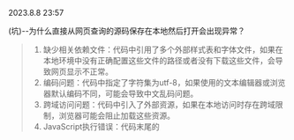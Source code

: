 2023.8.8 23:57

(坑)--为什么直接从网页查询的源码保存在本地然后打开会出现异常？

>1. 缺少相关依赖文件：代码中引用了多个外部样式表和字体文件，如果在本地环境中没有正确配置这些文件的路径或者没有下载这些文件，会导致网页显示不正常。
>2. 编码问题：代码中指定了字符集为utf-8，如果使用的文本编辑器或浏览器默认编码不同，可能会导致中文乱码问题。
>3. 跨域访问问题：代码中引入了外部资源，如果在本地访问时存在跨域限制，浏览器可能会阻止加载这些资源。
>4. JavaScript执行错误：代码末尾的<script>标签可能包含JavaScript代码，如果该代码有语法错误或引用了未定义的变量，可能会导致页面交互功能无法正常工作。
>
>需要注意的是，以上问题只是一些可能出现的情况，并非一定会遇到，具体情况还需要根据实际运行环境来确定。
>
>

### _8.13_

 01:39

睡不着，挑战速成html，做一个简易的页面（其实感觉就是看懂了改一改别人的框架？)

03:22

看完了1h的html速成课，结合菜鸟教程来看确实是大概点了一下（毕竟就1h),感觉和之前java做的那种gui蛮像的，主要还是查表），首先知道一些常用的tag，然后再学学css

（蛮像整一个自己的网站，不过好像也不是那么简单（直接用别人的模板那种）



动画效果

> **视差滚动**

### **Docker**

> Docker 是一种开源的容器化平台，它可以让开发者将应用程序和它们的依赖项打包到一个可移植的容器中，从而实现快速部署、可移植性和可伸缩性。Docker 容器是一种轻量级的、独立的、可执行的软件包，它包含了应用程序和它们的依赖项，可以在任何环境中运行。Docker 可以让你在不同的环境中运行相同的应用程序，从而简化了开发、测试和部署过程。
>
> 例如，你可以使用 Docker 来构建一个 Web 应用程序，并将它打包到一个 Docker 镜像中。然后，你可以将这个镜像上传到 Docker Hub 或其他 Docker 镜像仓库中，并在任何地方使用 Docker 运行这个镜像。这样，你就可以在不同的环境中运行相同的应用程序，而无需担心环境差异或依赖项问题。
>
> 
>
> **Docker和虚拟机有什么区别？**
>
> - Docker 是一种轻量级的容器化技术，它可以在操作系统级别上隔离应用程序和它们的依赖项.
>
> - 虚拟机则是一种完整的虚拟化技术，它可以模拟整个操作系统和硬件环境。
>
> - Docker 容器比虚拟机更轻量级、更快速、更易于部署和管理，因为它们共享操作系统内核和硬件资源。而虚拟机则可以提供更高的隔离性和安全性，因为它们模拟了整个操作系统和硬件环境
>
>   
>
> 关于Docker的信息和**教程**？
>
>  Docker 的官方网站
>
> 可以在 Docker Hub上查找 Docker 镜像和容器。
>
> 



如何使用Docker来构建我的应用程序？

> 你可以使用 Dockerfile 来定义你的应用程序和它们的依赖项，并将它们打包到一个 Docker 镜像中。Dockerfile 是一个文本文件，它包含了一系列指令，用于构建 Docker 镜像。例如，你可以使用以下 Dockerfile 来构建一个 Node.js 应用程序：
>
> ```dockerfile
> FROM node:14
> 
> WORKDIR /app
> 
> COPY package*.json ./
> 
> RUN npm install
> 
> COPY . .
> 
> EXPOSE 3000
> 
> CMD [ "npm", "start" ]
> ```
>
> 
>
> 这个 Dockerfile 定义了一个基于 Node.js 14 的 Docker 镜像，它将应用程序代码复制到容器中，并使用 npm 安装应用程序的依赖项。然后，它将暴露应用程序的端口，并定义了一个启动命令。
>
> 你可以使用以下命令来构建这个 Docker 镜像：
>
> ```dockerfile
> docker build -t my-node-app .
> ```
>
> 这个命令会在当前目录中查找 Dockerfile 文件，并使用它来构建一个名为 my-node-app 的 Docker 镜像。然后，你可以使用以下命令来运行这个镜像：
>
> ```dockerfile
> docker run -p 3000:3000 my-node-app
> ```
>
> 这个命令会在本地主机的 3000 端口上运行这个镜像，并将请求转发到容器内部的 3000 端口。



### 9.1

 Q:请解释

```html
 <meta name="viewport" content="width=device-width,initial-scale=1.0">
<meta http-equiv="X-UA-Compatiable" content="ie=edge">
```

A:


1. `<meta name="viewport" content="width=device-width, initial-scale=1.0">`：这个 meta 用于在移动设备上指定视口的宽度和初始缩放比例。其中的属性含义如下：
   - `name="viewport"`：指定该 meta 元素用于设置视口信息。
   - `content="width=device-width, initial-scale=1.0"`：设定视口的宽度与设备宽度一致，并将初始缩放比例设置为 1。这样能确保移动设备上的网页加载时以设备的实际宽度进行布局，而不会产生缩放。

使用上述 meta 标记可以使访问者在移动设备上进行浏览时，网页内容能够适应视口宽度，并保持正确的缩放比例，提供更好的用户体验。

2. `<meta http-equiv="X-UA-Compatible" content="IE=edge">`：这个 meta 用于在旧版本的 Internet Explorer 浏览器中设置文档的解析和渲染模式。属性含义如下：
   - `http-equiv="X-UA-Compatible"`：指定该 meta 元素用于指示浏览器设置。
   - `content="IE=edge"`：指示浏览器使用最新的渲染模式来解析当前网页，而不是使用 IE 浏览器的兼容模式。

通过设置这个 meta 元素，可能会在旧版本的 IE 浏览器（如 IE8）中强制使用最新的渲染引擎，以确保网页能够正常运行和显示效果。



### 9.2

#### JavaScript：验证输入

```js
if(isNaN(x)||x.replace(/(^\s*)|(\s*$)/g,"")==""){
    alert("不是数字");
}
```

#### js basic 

````js
var obj =new Object();//创建一个空对象
var obj2 ={}; 
obj={
    name:"carrot",
    _for:"Max",
    details:{
        color:"orange",
        size:12
    },
    contact:{
        phone:"123-456-7890",
        email:"233@qq.com",
        address:"1234 Main St"
    
    },
}
obj.contact.wechat="123456";
console.log(obj);
console.log(obj.name);
console.log(obj["contact"]["phone"]);
//----array-------
var a =new Array();
var b =[];
a[0]="dog";
a[1]="cat";
a[2]="hen";
b=["dog","monkey","hen"];
console.log(a);
console.log(b);
b.pop();
b.push("fish");

console.log(b);
b.reverse();
b.unshift("lion");//在数组前面添加元素
console.log(b);
var x=5;
console.log(x+5);

 var myString = "Hello World";
 console.log(myString);

 let a=1;
 console.log(a);
 myString = "Hello World 2";
    console.log(myString);
const Pi=3.14;
console.log(Pi);
alert("Hello "+"World");

console.log("hello".length);
console.log("hello".toUpperCase());
console.log("hello".charAt(0));
console.log(Math.random());
console.log("hello".replace("hello","goodbye"));

let age = 25;
console.log(age);   //25

//----闭包-------
function makeAdder(x) { 
    return function(y) { //匿名函数
        return x + y;   //返回一个函数
    };
}

var add5 = makeAdder(5);
var add10 = makeAdder(10);
var sum=add5(2); 
console.log(sum);  // 7
console.log(add10(2)); // 12

function sayHello() { //定义一个函数
    console.log("Hello World");
}
sayHello();

````







#### dom

Document Obeject Model

> POM Projecr Obeject Model

### 9.15

````javascript
//How to accept user input in JavaScript
//1.
let username;
document.getElementById("mybutton").onclick = function() {
    username=document.getElementById("mytext").value;
    console.log(username);
    document.getElementById("mylabel").innerHTML ="Hello, " + username;")";
}
//2.
let username1=window.prompt("what's your name?"); console.log(username1);

````



````js
//Math#
let a;
let b;
let c;
a=windows.prompt("Enter side A");
a=Number(a);
b=windows.prompt("Enter side B");
b=Number(b);
c=windows.prompt("Enter side C");
c=Number(c);
c=Math.pow(a,2)+Math.pow(b,2);
c=Math.sqrt(c);
//c=sqrt(Math.pow(a,2)+Math.pow(b,2));

//2.
document.getElementById("submitButton").onclick=function() {
    a=document.getElementById("aText").value;
    a=Number(a);//force transformation to number
    b=document.getElementById("bText").value;
    b=Number(b);
    c=Math.sqrt(Math.pow(a,2)+Math.pow(b,2));
    document.getElementById("cLabel").innerHTML="Side C:"+c;
}
````



```html
 <div class="container">
        <label id = "mylabel">Enter your name:</label><br>
        <input type="text" id="mytext">
        <button type="button" id="mybutton">submit</button><br>
        <script src="main.js"></script><br>
        <label id="aLabel">Side A:</label> 
        <input type="text" id="aText"><br>
        <label id="bLabel">Side B:</label> 
        <input type="text" id="bText"><br>
        <button type="button" id="submitButton">submit</button><br>
        <label id="cLabel">Side C:</label> 

    </div>
```





console.log("side C:",c);



9.19

#### [maven教程](https://www.liaoxuefeng.com/wiki/1252599548343744/1255945359327200)

intro

> Maven是一个Java项目管理和构建工具，它可以定义项目结构、项目依赖，并使用统一的方式进行自动化构建，是Java项目不可缺少的工具。

#### [Log4j](https://logging.apache.org/log4j/2.x/)



intro

> log4j是一个流行的==Java日志记录框架==。它提供了灵活性和可配置性，使开发人员能够进行高效的日志记录和跟踪。
>
> log4j的关键特性包括：
>
> 1. 日志分级：log4j 支持不同级别的日志，如调试（DEBUG）、信息（INFO）、警告（WARN）、错误（ERROR）和致命（FATAL）。通过设置适当的日志级别，可以根据应用程序的需求灵活控制日志输出。
>
> 2. 输出格式：log4j 可以根据配置将日志输出为各种格式，如简单文本、JSON、XML 等。它还支持自定义输出格式，可以根据需求进行定制。
>
> 3. 日志组织和过滤：log4j 可以根据不同的标准来组织和过滤日志。它允许按类、包、时间戳等维度进行过滤。您可以根据自己的需求配置不同类型的过滤器以获取想要的日志信息。
>
> 4. 日志输出位置：log4j 可以将日志输出到各种目标，如控制台、文件、数据库等。您可以选择性地配置一个或多个输出位置。
>
> 5. 异常处理：log4j 可以捕获和记录应用程序中的异常。每当异常发生时，它将会生成一个包含错误信息和堆栈跟踪的日志记录。这有助于调试和查找问题。
>
> 6. 灵活的配置：log4j 提供了配置文件（如 XML 或属性文件）来定义日志记录器、日志输出和其他属性。配置文件可以被动态更改而无需重新编译或重新部署应用程序。
>
> 总之，log4j是一个功能强大且易于使用的日志记录框架，已被广泛应用于Java应用程序的日志记录和跟踪中。通过使用log4j，开发人员可以轻松地获得高质量的日志，并更好地了解和排除应用程序中的问题。



#### [commos logging](https://commons.apache.org/proper/commons-logging/)

intro

> Commons Logging是一个用于在==Java应用程序中实现日志记录的通用日志接口。==它为开发人员提供了一种友好且统一的方式来管理不同日志系统的实现。
>
> Commons Logging的特点如下：
>
> 1. 抽象接口：Commons Logging提供了一个抽象的Logger接口，开发人员可以使用此接口来记录日志。这使得应用程序可以独立于底层的日志具体实现。
>
> 2. 透明的日志实现：Commons Logging可以使用多个日志实现，包括内置的SimpleLog（仅用于开发和调试），以及常见的日志框架如Log4j，JDK Logging等。通过配置适当的类路径和配置文件，开发人员可以轻松切换日志实现，而无需对代码进行更改。
>
> 3. 自动发现和适配：Commons Logging支持自动发现具体的日志实现。它会尝试使用当前环境中存在的所有已知日志实现，并选择适用的实现。这降低了使用和迁移的复杂性。
>
> 4. 日志级别：Commons Logging支持日志级别的定义和控制。您可以使用级别如DEBUG，INFO，WARN和ERROR来控制日志输出的详细程度。这有助于在不同环境中灵活地配置和过滤要输出的信息。
>
> 5. 运行时调整：Commons Logging支持通过更改配置文件动态地调整日志级别。这意味着您可以在不重新编译或重新部署应用程序的情况下更改日志级别，从而有助于故障排除和调试。
>
> 总的来说，Commons Logging赋予了开发人员在Java应用程序中使用日志记录的灵活性和可移植性。它提供了一个简单的接口和对常见日志实现的透明支持，使得日志记录变得高效、可配置和易于管理。



### 9.19

##### （坑）npm报错

1.npm ERR! code E403

> [csdn](https://blog.csdn.net/qq_35664065/article/details/122977681)

2.取消镜像

`npm config set registry https://registry.npmjs.org/`

3.使用镜像

`npm config set registry https://registry.npmmirror.com/`



3.npm publish 出错

> 1.[网络原因](https://www.cnblogs.com/yalong/p/11495661.html)

> npm ERR! code ERR_STRING_TOO_LONG
> npm ERR! Cannot create a string longer than 0x1fffffe8 characters
>
> npm ERR! A complete log of this run can be found in: D:\node_js\node_cache\_logs\2023-09-19T07_31_55_550Z-debug-0.log

(未解决)



[Web.lab crash course](https://weblab.mit.edu/schedule/)



- vs安装插件Prettier Formatter for Visual Studio Code
  - ~~快捷键Ctrl+s(美化格式)~~

double dash : //



##### -css flextbox

https://css-tricks.com/snippets/css/a-guide-to-flexbox/

练习网站

https://flexboxfroggy.com/

http://www.flexboxdefense.com/

> CSS Flexbox是一种用于创建灵活、响应式的布局的CSS模块。Flexbox提供了一套强大的布局工具，使开发者能够轻松地在容器内部对项目进行排序、对齐和分布，以及适应不同尺寸屏幕和设备。
>
> 以下是Flexbox的一些主要特点和概念：
>
> 1. 弹性容器（Flex containers）：使用Flexbox布局的元素称为弹性容器。通过将元素的父级容器设置为`display: flex`，就可以将其转换为弹性容器。
>
> 2. 弹性项目（Flex items）：弹性容器内的每个元素称为弹性项目。弹性项目根据弹性容器的布局规则定位和排列。
>
> 3. 主轴（Main axis）和交叉轴（Cross axis）：弹性容器具有一个主轴和一个交叉轴。默认情况下，主轴是水平轴，交叉轴是垂直轴。弹性项目可以在主轴上排列，也可以在交叉轴上对齐。
>
> 4. 弹性布局属性：通过使用一些简单的CSS属性，开发者可以控制弹性容器和弹性项目的布局样式。这些属性包括`flex-direction`、`justify-content`、`align-items`等，它们控制项目的排序、对齐和分布方式。
>
> 5. 响应式设计：Flexbox能够根据屏幕尺寸和设备特性自动调整布局。它可以很容易地实现响应式设计，并适应各种屏幕大小和设备类型。
>
> Flexbox是一种强大而直观的布局工具，使得构建复杂的网页布局变得更加简单和灵活。它适用于各种场景，包括导航菜单、图片库、网格布局、响应式布局等。学习和掌握Flexbox将使开发人员能够更高效地编写具有吸引力的页面布局。

#### js-function

两种写法

```js
//1.
function sayHello2(name) {
    console.log("Hello " + name);
}
sayHello2("Cecilia");

//2. Syntax: (parameters) => { body };
const celsiusToFahrenheit = (tempC) => { //celcius to fahrenheit
    const tempF = tempC * 1.8 + 32;
    return tempF;
};
console.log(celsiusToFahrenheit(10));   //50
```

-**Callback functions**

```js
const adTwo = x => {
    return x + 2;
};
const modifyArray = (array, callback) => {
    for (let i = 0; i < array.length; i++){
        array[i] = callback(array[i]);
    }
};
let myArray = [5,10,15,20];
modifyArray(myArray, addTwo);	//[7,12,17,22]
```

**Anonymous functions**

Syntax: (parameters) => output;

```js
const modifyArray = (array, callback) => {
    for (let i = 0; i < array.length; i++){
        array[i] = callback(array[i]);
    }
};

let myArray = [5, 10, 15, 20];
modifyArray(myArray, x => {
    return x+2;
});
```

##### - map

```js
let myArray = [1,2,3,4,5];
let modifiedArray = myArray.map(x => x*3);
// modifiedArray == [3,6,9,12,15]

let celciusArray = [0,10,20,30,40];
let fahrenheitArray = celciusArray.map(celsiusToFahrenheit);
// fahrenheitArray == [32,50,68,86,104]
```

##### - fliter

```js
//--fliter--
let values = [1,2,3,4,5,6,7,8,9,10];
let evenValues = values.filter(x => x%2 == 0);
// evenValues == [2,4,6,8,10]
let values2 = [3,-6,8,-2,9,-4,0];
let positiveValues = values2.filter(x => x >= 0);
// positiveValues == [3,8,9,0]
const staffNames = ["John", "Jane", "", "Jackie"];
const shortNames = staffNames.filter(name => name != "" && name.length <= 4);
// shortNames = ["John", "Jane"]
```

//One way to copy arrays and objects is to use the spread operator (...) like so:

````js
let myArra1 = [1,2,3,4,5];
let myArray2 = [...myArray1];

let obj = {name :"Bill Gates"};
let copyObj = {...obj};
````



### 9.20

- [ ] #todo 配置vscode，目前无法调试nodejs文件
- [ ] #todo 找出vscode无法在输出框接受键盘输入的原因

React

> React是一个**用于构建用户界面的JavaScript库**。它由Facebook开发和维护，并且应用广泛。React使用组件化的方式来构建用户界面，通过将界面拆分为独立且可重用的组件，使开发人员能够以模块化的方式构建复杂的UI结构。
>
> React使用一种叫做**JSX的语法**，它允许在JavaScript代码中嵌入类似HTML的标记。这使得开发者能够以声明性的方式编写组件，并将其渲染为DOM元素。React使用虚拟DOM（Virtual DOM）技术来管理和更新界面，以高效地处理UI更新和重新渲染的过程。
>
> React还引入了一种称为"状态"（state）的概念，用于在组件中存储和管理数据。当状态发生变化时，React会自动更新组件的界面，以反映这些变化。这种响应式的更新机制使开发人员能够轻松地管理和同步UI与应用程序数据之间的关系。
>
> React具有较高的可组合性和可重用性，因此它在大型应用程序的开发中非常受欢迎。它还有一个活跃的社区，提供了大量的扩展库和工具，用于增强React的功能和便利开发。
>
> 简而言之，React是一个用于构建用户界面的JavaScript库，它以组件化、声明性的方式来构建UI，并使用虚拟DOM和状态管理来实现高效、高响应的界面更新。它在现代Web开发和移动应用开发中被广泛应用和推崇。

React Native

> React Native是一种可以用来开发手机应用的工具，它使用JavaScript语言和React的方式来创建应用程序。使用React Native，开发者可以只写一次代码，即可同时在iOS和Android等多个平台上运行应用程序。它使得开发速度更快，应用程序的性能和外观也与原生应用程序相当。无需重新编译，开发人员可以实时在开发过程中查看界面的变化，可以更快地进行开发和测试。React Native还有一个大型社区和生态系统，开发人员可以使用现成的组件和工具来构建功能丰富的应用程序。

**npm**

Node Package Manager

(坑)nodejs 里的erro

1.使用require导入模块时报错

> - chalk最新版本不支持require导入--> 使用import语法导入
>
> - [参考](https://blog.csdn.net/bhegi_seg/article/details/123351538)
>
> - node.js报错 ReferenceError: require is not defined 解决方案分享
>
> - - 今天在应用 node.js 的时候突然报错了，之前一直是好的呢，费了九牛二虎之力终于搞明白了。
>      原来是node在升级之后，对 require 的使用方法发生了改变。**从node.js 14版及以上版本中，require作为COMMONJS的一个命令已不再直接支持使用，所以我们需要导入createRequire命令才可以。**
>      所以在使用 require 的时候只需要加入以下代码就可以了：
>
>     ```javascript
>     import { createRequire } from 'module';
>     const require = createRequire(import.meta.url);
>     ```
>
>     参考2：
>
>   - https://www.cnblogs.com/Megasu/p/16635566.html

2.SyntaxError: Cannot use import statement outside a module

> - 没有配置pakage.json--> [csdn](https://blog.csdn.net/weixin_44505553/article/details/108830616)





#### require和import

回顾文章：https://newsn.net/say/node-run-es6.html

- 通常来说使用`node xxx.js`来执行的代码，就是`commonjs`标准的。使用`require("xxx")`来导入第三方模块。

- 而使用`node xxx.mjs`来执行的代码，或者`package.json`里面定义了`type:module`，或者各种编译类型（例如`webpack`）的，就都是属于`es module`类型（或者称之为`es`模块）。使用`import("xxx")`来导入第三方模块。

- > 
  >
  > ##### 解决方案一：`await`【推荐】
  >
  > 普通的`commonjs`环境下，对比如下：
  >
  > ```js
  > const { nanoid } = require('nanoid')
  > ```
  >
  > vs
  >
  > ```js
  > const { nanoid } = await import('nanoid');
  > ```
  >
  > 也就是`require('xxx')`字样变成了`await import('xxx')`字样。但是，由于使用了`await`，大多数情况下，还需要一个`async`包裹一下对应的语句。
  >
  > ```js
  > (async ()=>{
  >     const { nanoid } = await import('nanoid');
  >     console.log(nanoid(5));//调用的部分
  > })();
  > ```



修改示例

`var readlineSync = require('readline-sync');`

```js
import {createRequire} from 'module';//
const require = createRequire(import.meta.url);//
const readlineSync = require('readline-sync');
```





#### -inquirers.js

> Inquirer.js确实更加强大，直接将多个问题以对象数组的形式组织到一起，并且针对密码类型的输入也做了隐藏处理。
>
> Inquirer.js官网对使用方式说明得十分详细，我做一下简单概括，questions是一个对象数组，你可以把它当成一个表单，每个对象代表一个问题的所有相关内容。
>
> 其中，**type**、name、**message**是最常用的属性。
>
> **type**表示回答问题的方式，包括input（输入框）, number（数字）, confirm（确认框）, list（列表）, rawlist（原始列表）, expand（展开列表）, checkbox（多选框）, password（密码）, editor（编辑器）9种。name表示存储在答案中的字段名称，message表示提问的问题。
>
> 除了以上三个属性，还有11个不是常用的属性，分别是：
> **default：**答案默认值。
> **choice：**列表的选项，对象数组。其中list、rawlist、checkbox的选项对象都是value和name组合，类似：
>
> ````js
> {
>     value: 'tennis',
>     name: 'tennis'
> }
> ````
>
> 
>
> **expand**比较特殊，使用key和value的组合，类似：
>
> ```js
> {
>     key: 'R',
>     value: 'red'
> }
> ```
>
> **validate**：用于校验输入内容，是一个函数，只有返回ture时，回车才会生效。
> filter：用于将答案进行二次处理，是一个函数，返回值是答案的最终值。
> **transformer**：在输入的信息后添加的提示信息，可以把它当成input的placeholder，对最终答案没有影响，是一个函数。
> when：是一个函数，参数是answer，当返回值是true时，该问题才会生效并且进行提问。
> **pageSize**：分页器，给list、rawList,、expand、checkbox列表使用，输入数字（代表每页多少个选项），当数字小于列表总选项时，会进行分页。
> 
>   prefix**：问题前缀。
> suffix：问题后缀。
> **askAnswered**：Boolean值，默认情况下为false，同样的答案字段如果已经存在则不会发起提问，但是如果为true，则会强制提问，并且新的答案会覆盖之前的。
> **loop**：Boolean值，默认值为true。通常和pageSize使用，为true时，列表到最后一页继续前进的话会返回第一页。为false时，则不会。
>
> 参考
>
> > D:\nodejs_project\learn_nodejs\inquirerEg.js
>
> 

 

#### -Font Awesome

https://fontawesome.com/kits

Font Awesome 是一个流行的矢量图标库，它包含一系列用于网页、应用程序和其他设计项目的图标。你可以使用这些图标来增加用户界面的可视吸引力，并向用户传达信息。 

> Font Awesome 是一套绝佳的图标字体库和CSS框架。
>
> Font Awesome 字体为您提供可缩放矢量图标,它可以被定制大小、颜色、阴影以及任何可以用CSS的样式。
>
> 要使用Font Awesome图标，请在HTML页面的  部分中添加以下行：
>
> 1、国内推荐 CDN：
>
> ```js
> <link rel="stylesheet" href="https://cdn.staticfile.org/font-awesome/4.7.0/css/font-awesome.css">
> ```
>
> 2、海外推荐 CDN
>
> ```js
> <link rel="stylesheet" href="https://cdnjs.cloudflare.com/ajax/libs/font-awesome/4.7.0/css/font-awesome.min.css">
> ```
>
> 3、直接下载到本地
>
> https://static.runoob.com/download/font-awesome-4.7.0.zip

#### 教程网站

https://nqdeng.github.io/7-days-nodejs/

### 9.21
html , CSS
```js
<i class="fa fa-car" style="font-size:36px;color:rgb(255, 225, 73)"></i>
```
每个 `<i>` 元素都有两个类名：
- `fa`：指示元素是 Font Awesome 图标。
- `fa-car`：指示要显示的具体图标是汽车。

> `<i>` 元素用于表示斜体或文本的其他不同视觉样式。然而，在实际开发中，`<i>` 元素通常被用于表示图标，如使用 Font Awesome 图标库中的图标。它是一个内联元素，通常用作表示图标的容器。您可以使用 CSS 设置其样式、颜色、大小和其他属性。
>
> `<div>` 元素是一个块级元素，它用于创建一个分割、容器或组。它没有特定的含义，因此适合用于组合其他元素或以块级方式划分内容。它可以通过 CSS 设置宽度、高度、背景、边距等属性，自定义样式以实现各种布局和分区需求。



`target="_blank"`

> 。当你点击一个带有 `target="_blank"` 属性的链接时，链接的目标内容会在一个新的Tab页或浏览器窗口中加载，而不会替换当前页面。



#### CSS 伪类

(Pseudo-classes)

> CSS伪类是用来添加一些选择器的特殊效果。

```css
a:link {color:#FF0000;} /* 未访问的链接 */
a:visited {color:#00FF00;} /* 已访问的链接 */
a:hover {color:#FF00FF;} /* 鼠标划过链接 */
a:active {color:#0000FF;} /* 已选中的链接 */
```

> **注意：** 在CSS定义中
>
> - a:hover 必须被置于 a:link 和 a:visited 之后，才是有效的。
>
> - a:active 必须被置于 a:hover 之后，才是有效的。
>
> - 伪类的名称不区分大小写。

- [x] #todo CSS导航栏
- [ ] #todo CSS伪元素



### *9.22*

Q:tomcat应用在idea中和VScode直接live sever显示html，css，js效果有什么区别

> Tomcat 是一个基于Java的Web服务器和Servlet容器，可以用于部署和运行Java Web应用程序。在IDEA中，您可以配置Tomcat并将您的Java Web应用程序部署到Tomcat上，并通过浏览器访问运行中的应用程序。
>
> 相比之下，VScode的 Live Server 扩展是一个用于创建本地开发服务器和动态刷新浏览器查看页面效果的工具。通过 Live Server，您可以直接在浏览器中打开并查看HTML、CSS和JavaScript文件的效果，无需配置任何额外的服务器。
>
> 在实际开发中
>
> - 使用Tomcat可完整地模拟并测试Java Web应用程序
> - 而VScode的Live Server则更适合快速迭代和调试前端代码。选择适合您当前项目和开发流程的工具既可以提高开发效率，又可以获得更好的开发体验。



#坑 下载tomcat无法打开starup.bat（闪退）

1.解决闪退

> 用记事本打开starup.bat文件,在最后一行添加pause，这样bat文件在运行之后会暂停一会儿。可以看到报错原因。

显示问题如下

> error:NB: JAVA_HOME should point to a JDK not a JRE.

已解决

> 来源：看的教程是老版本的tomcat，我下载的是tomcat10.1.13，支持jdk11及以上。在配置path的时候，教程添加了jre的路径，但是jdk9之后，JDK 和 JRE 被整合在一起。 所以配置的路径有问题。
>
> - ==solution==：在path中删除%JAVA_HOME%\jre
>
> 
>
> JDK 中的 bin 目录包含了用来开发和构建 Java 应用程序的工具和程序，lib 目录包含了用于支持编译和运行 Java 应用程序的库文件，而 JRE 目录中的文件已经被 JDK 整合进了相应的子目录。

- [x] 配置tomcat

### 10.1
- 尝试做SJTU 的webapp开发项目，先跟着学习！ 
	github:https://github.com/Musicminion/SJTU-SE2321-Web-Application-Development-PPT
- 关于自己想设计的网站，想增加支持openai的功能，所以后期也得学一下这方面的部署



### 10.6

#### **[reveal.js](https://github.com/hakimel/reveal.js)**         

> reaveal.js 是一个基于 web 技术的开源演示文稿框架。它允许用户创建漂亮、交互式的幻灯片转换。reveal.js 通过 HTML、CSS 和 JavaScript 实现，能够生成具有动态过渡效果和多媒体支持的现代演示文稿。
>
> 使用 reveal.js，您可以创建具有各种自定义主题、布局和演出效果的演示文稿。它提供了许多现成的漂亮样式和配置选项，可以轻松地在幻灯片中添加图像、视频、音乐和其他媒体元素，并支持 Markdown、HTML 和 PDF 导出。
>
> reveal.js 具有许多强大功能，如：
>
> - 幻灯片布局：支持横向和纵向布局，以及分屏布局。
> - 主题和样式：提供了多个主题和样式供选择，也可以自定义样式来符合您的设计需求。
> - 转换效果：支持多种转场效果，如滑动、淡出、缩放等。
> - 代码展示：内置了代码展示功能，支持多种编程语言的代码美化和高亮显示。
> - 演讲者模式：可以实时预览幻灯片，并在另一个窗口中提供演讲者笔记等辅助功能。
> - 键盘和鼠标导航：支持使用键盘和鼠标控制演示，在全屏模式下进行交互。
>
> reveal.js 还具有跨平台的特性，可以进行跨设备和浏览器的兼容性，包括桌面和移动设备。为了使用 reveal.js，您只需将相关的 HTML、CSS 和 JavaScript 文件添加到您的项目中，并按照框架的结构创建您的演示文稿内容即可。
>
> 总结来说，reveal.js 是一个强大而灵活的演示文稿框架，可以帮助您创建专业、互动和具有个性化风格的演示文稿。它秉承了 web 技术的优点，使得演示更加优雅和灵活。



[支持 Markdown 的网页 slides 工具总结](https://blog.csdn.net/yeasy/article/details/41480435)



(原本是想用网页做一个课程展示，感觉单纯html+css也能完成，reveal.js主要还是把markdown演示出来，实际上的效果和ppt也差不多，可能是我还不太会用吧)



- 关于开发

  （学了这么久HTML+css+js，还是不知道的在学什么，也在了解webpack，redis，ruby这些，感觉好乱啊，想做成一个项目，把这些知识都联系起来……但是还没有想到/找到合适的）



- Vercel和GitHub Pages都是用于托管静态网站的流行平台

- 问题还是出在不知道为“什么”而做，没有具体的需求感觉无法去构思一个有用的东西……不想照着网上的教程做一个电商网页（感觉很没用

 

### *10.8*

- #坑 创建maven管理的web项目出错：

  “加载maven插件的时候出错

  ->解决：clean之后重新install（感觉是网络问题）

  [Could not transfer artifact xxxx依赖找不到](https://blog.csdn.net/newoneobjectddd/article/details/124706372)

- #坑 取消/启用vscode自动换行：`Alt+z`

  

Lab作业：

> - `getElementById("sendButton")` 表示通过元素的 ID 获取 HTML 元素的引用，这里是指发送按钮。
> - `onclick` 是一个事件处理程序，当指定的元素被单击时，其内部的函数将被触发。
> - `document.createElement("p")` 创建一个新的 HTML 元素，这里是一个段落 `<p>` 元素，用于包裹聊天消息。
> - `getElementById("messageInput")` 获取输入框的引用，用于获取用户输入的信息。
> - `textContent` 属性用于获取或设置元素的文本内容。
> - `appendChild(messageElement)` 将子元素添加到父元素的末尾。这里是将新的聊天消息元素（`messageElement`）添加到聊天框（`chatBox`）中。
> - `messageInput.value` 获取输入框中的值，即用户输入的聊天消息。
> - `messageInput.value = ""` 将输入框的值设置为空，清空输入框中的内容。
> - `chatBox.scrollTop` 获取或设置聊天框的滚动条的垂直位置。
> - `chatBox.scrollHeight` 获取带有滚动条的聊天框的内容的总高度，包括可见部分和可滚动但不可见的部分。
>
> 以上都是通过标准的 JavaScript 函数来完成DOM操作。这些函数用于从 HTML 元素的内容提取和设置值，以及获取、创建和附加 HTML 元素到 DOM 结构。通过使用这些函数，我们可以根据用户的输入和交互来构建动态的聊天室界面。
>
>  

### *10.9*

#### css-渐变背景

><gradient>
>
>**`<gradient>`** [CSS](https://developer.mozilla.org/zh-CN/docs/Web/CSS) [数据类型](https://developer.mozilla.org/zh-CN/docs/Web/CSS/CSS_Types) 是 [``](https://developer.mozilla.org/zh-CN/docs/Web/CSS/image) 的一种特殊类型，包含两种或多种颜色的过渡转变。
>
>CSS 渐变[没有内在尺寸](https://developer.mozilla.org/zh-CN/docs/Web/CSS/image#描述)，也就是说，它没有固有或首选的尺寸，也没有首选的比例，其实际大小取决于所应用的元素的大小。
>
>[语法](https://developer.mozilla.org/zh-CN/docs/Web/CSS/gradient#语法)
>
>`<gradient>` 数据类型是由下面列出的函数类型中的一个定义的。
>
>[线性渐变](https://developer.mozilla.org/zh-CN/docs/Web/CSS/gradient#线性渐变)
>
>线性渐变会在一个假想的直线上过渡颜色。线性渐变是由 [`linear-gradient()`](https://developer.mozilla.org/zh-CN/docs/Web/CSS/gradient/linear-gradient) 函数产生的。
>
>[径向渐变](https://developer.mozilla.org/zh-CN/docs/Web/CSS/gradient#径向渐变)
>
>径向渐变从一个中间点（原点）开始过渡颜色。径向渐变是由 [`radial-gradient()`](https://developer.mozilla.org/zh-CN/docs/Web/CSS/gradient/radial-gradient) 函数产生的。
>
>[重复渐变](https://developer.mozilla.org/zh-CN/docs/Web/CSS/gradient#重复渐变)
>
>重复渐变可根据需要复制渐变，以填充指定区域。重复渐变是使用 [`repeating-linear-gradient()`](https://developer.mozilla.org/zh-CN/docs/Web/CSS/gradient/repeating-linear-gradient) 和 [`repeating-radial-gradient()`](https://developer.mozilla.org/zh-CN/docs/Web/CSS/gradient/repeating-radial-gradient) 函数生成的。
>
>[锥形渐变](https://developer.mozilla.org/zh-CN/docs/Web/CSS/gradient#锥形渐变)
>
>锥形渐变会沿着一个圆过渡颜色。锥形渐变是由 [`conic-gradient()`](https://developer.mozilla.org/zh-CN/docs/Web/CSS/gradient/conic-gradient) 函数产生的。





- !在webstorm里面成功创建了vue项目！



#### 图片资源网站

> 以下是一些免费的高清图片资源网站：
>
> 1. [**Pixabay**：提供超过 4.2 百万张优质图片和视频素材，全部免费使用和下载](https://www.entrepreneur.com/growing-a-business/7-sources-of-free-high-quality-stock-images/248683)[1](https://www.entrepreneur.com/growing-a-business/7-sources-of-free-high-quality-stock-images/248683)[2](https://pixabay.com/)。
> 2. [**Pexels**：提供高质量的免费图片和视频素材，无需注明归属](https://www.entrepreneur.com/growing-a-business/7-sources-of-free-high-quality-stock-images/248683)[2](https://pixabay.com/)[3](https://www.pexels.com/)。
> 3. [**Unsplash**：提供免费的高质量图片和视频素材，无需注明归属](https://unsplash.com/)[4](https://unsplash.com/)。
> 4. [**StockSnap**：提供免费的高清图片资源，每周更新](https://www.entrepreneur.com/growing-a-business/7-sources-of-free-high-quality-stock-images/248683)[5](https://zapier.com/blog/best-free-stock-photos/).
> 5. [**Flickr**：提供超过 10 亿张免费的高清图片资源，可以根据不同的许可证进行筛选](https://zapier.com/blog/best-free-stock-photos/)[5](https://zapier.com/blog/best-free-stock-photos/).
> 6. [**Burst**：提供免费的高清图片资源，适用于电子商务公司](https://www.entrepreneur.com/growing-a-business/7-sources-of-free-high-quality-stock-images/248683)[5](https://zapier.com/blog/best-free-stock-photos/).
> 7. [**New Old Stock**：提供古老的历史照片，可以免费使用](https://www.entrepreneur.com/growing-a-business/7-sources-of-free-high-quality-stock-images/248683)[5](https://zapier.com/blog/best-free-stock-photos/).

#### imgix.com

https://imgix.com/

一个综合性的视觉媒体解决方案，可以让您更好地控制您的网站或应用程序中的图像和视频。它有免费试用期，价格也很灵活。



#### [滚动进度动画](https://developer.mozilla.org/en-US/blog/scroll-progress-animations-in-css/)




#### Linear() 函数
 [Linear() 函数在 CSS 动画中创建自定义缓动效果](https://developer.mozilla.org/en-US/blog/custom-easing-in-css-with-linear/)



[分享](https://ruby-china.org/topics/node26) Web 中文字体应用指南



#### div里面id和class的区别

> 在 HTML 中，`class` 和 `id` 是用于为元素添加标识符的属性。它们之间的主要区别如下：
>
> 1. 唯一性限制：`id` 属性的值必须在整个 HTML 文档中具有唯一性，即每个元素只能有一个唯一的 id 值。而 `class` 属性的值可以在文档中多次使用，同一个值可以用于多个元素。
>
>    例如：
>    ```html
>    <div id="my-element"></div> <!-- 唯一的 id -->
>    <div class="my-class"></div> <!-- 与其他元素共享相同的 class -->
>    ```
>
> 2. 选择器引用：`id` 属性可以用作 CSS 或 JavaScript 的选择器，以唯一地标识一个特定的元素。可以使用 `#` 符号来引用 id，如 `#my-element`。而 `class` 属性可以作为 CSS 或 JavaScript 的选择器引用，以同时选择多个具有相同 class 的元素。选择器使用 `.` 符号来引用 class，如 `.my-class`。
>
> 3. 特定性：`id` 属性的特定性较高，这意味着与 `id` 相关的规则在样式和 JavaScript 中的优先级更高。而 `class` 属性的特定性较低，适合用于定义多个元素的共享样式。
>
>    例如，假设您同时定义以下两条规则：
>    ```css
>    #my-element {
>        color: red;
>    }
>                
>    .my-class {
>        color: blue;
>    }
>    ```
>    在这种情况下，`id` 规则的优先级更高，所以应用红色文本颜色的是具有 `id="my-element"` 的元素。
>
> 综上所述，`class` 属性和 `id` 属性在对元素进行标识和选择时有不同的用途和限制。`id` 用于唯一的标识和引用一个元素，而 `class` 用于在多个元素之间共享属性或样式。



### 10.10

- [ ] #todo 将整体的布局大小改为适应网页窗口大小
- [ ] 写一个servelet提供更多课程的信息（先了解知识
- [ ] （可选）优化hover效果，找一些图片看看能不能做成视差效果
- [ ] 六点去做项目

#### 异步JavaScript

[简介](https://developer.mozilla.org/zh-CN/docs/Learn/JavaScript/Asynchronous/Introducing)

> 异步vs同步
>
> 异步函数为我们提供：
>
> - 通过调用一个函数来启动一个长期运行的操作
> - 让函数开始操作并立即返回，这样我们的程序就可以保持对其他事件做出反应的能力
> - 当操作最终完成时，通知我们操作的结果。
>
> 

#### 导入servlet

错粗写法：

```
import javax.servlet.*
```

正确写法

```
import jakarta.servlet.*
```



#坑 Cannot resolve symbol 'JSONArray'

[Intellij Ideal 解决“cannot resolve symbol 'json'”问题](https://blog.csdn.net/ly_solo/article/details/88975642)



- [idea使用jsp页面实时更新，tomcat配置](https://blog.csdn.net/weixin_44245604/article/details/105220163?utm_medium=distribute.pc_relevant.none-task-blog-2~default~baidujs_baidulandingword~default-4-105220163-blog-74171050.235^v38^pc_relevant_sort_base3&spm=1001.2101.3001.4242.3&utm_relevant_index=7)
  - [idea热部署没有Update classes and resources选项](https://blog.csdn.net/qq_36509946/article/details/99566654)



"C:\Users\08042x'l\IdeaProjects\demo1\src\main\java\com\example\demo1\HelloServlet.java"





### 10.11

####  nodejs项目

[awesome-nodejs](https://github.com/sindresorhus/awesome-nodejs)



### 10.13

#### react

> Ant Design of React
> ●https://ant.design/docs/react/introduce-cn
> React Router中文文档
> ●http://react-guide.github.io/react-router-cn/index.html
> React Router使用教程
> https://www.jianshu.com/p/ 78d551b6d1ac
> 在ReactRouter4中建立具有權限檢核的PrivateRoute組件
> https://dotblogs.com.tw/wasichris/2018/01/22/002904
> React- Router v4简单入门教程.
> ●https:/ /www.jianshu.com/p/5e8297858ea8
> React Router Tutorial
> ●https://www.codingame.com/ playgrounds/6517/react-router-tutorial

"D:\GameMaker.
